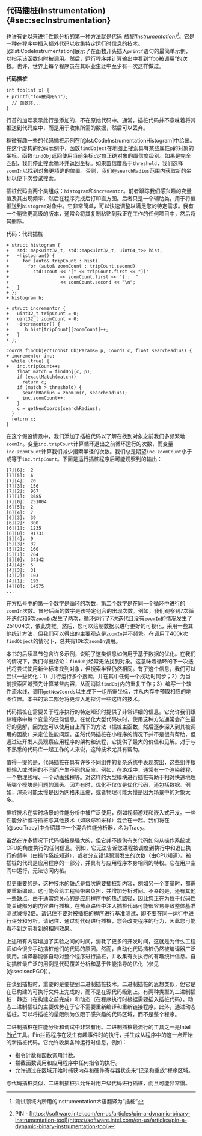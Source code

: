 

## 代码插桩(Instrumentation) {#sec:secInstrumentation}

也许有史以来进行性能分析的第一种方法就是代码 *插桩(Instrumentation)[^2]*。它是一种在程序中插入额外代码以收集特定运行时信息的技术。[@lst:CodeInstrumentation]展示了在函数开头插入`printf`语句的最简单示例，以指示该函数何时被调用。然后，运行程序并计算输出中看到“foo被调用”的次数。也许，世界上每个程序员在其职业生涯中至少有一次这样做过。

**代码插桩**

~~~~ {#lst:CodeInstrumentation .cpp}
int foo(int x) {
+ printf("foo被调用\n");
  // 函数体...
}
~~~~

行首的加号表示此行是添加的，不在原始代码中。通常，插桩代码并不意味着将其推送到代码库中，而是用于收集所需的数据，然后可以丢弃。

稍微有趣一些的代码插桩示例在[@lst:CodeInstrumentationHistogram]中给出。在这个虚构的代码示例中，函数`findObject`在地图上搜索具有某些属性`p`的对象的坐标。函数`findObj`返回使用当前坐标`c`定位正确对象的置信度级别。如果是完全匹配，我们停止搜索循环并返回坐标。如果置信度高于`threshold`，我们选择`zoomIn`以找到对象更精确的位置。否则，我们在`searchRadius`范围内获取新的坐标以便下次尝试搜索。

插桩代码由两个类组成：`histogram`和`incrementor`。前者跟踪我们感兴趣的变量值及其出现频率，然后在程序完成后打印直方图。后者只是一个辅助类，用于将值推送到`histogram`对象中。它非常简单，可以快速调整以满足您的特定需求。我有一个稍微更高级的版本，通常会将其复制粘贴到我正在工作的任何项目中，然后将其删除。

代码：代码插桩

~~~~ {#lst:CodeInstrumentationHistogram .cpp}
+ struct histogram {
+   std::map<uint32_t, std::map<uint32_t, uint64_t>> hist;
+   ~histogram() {
+     for (auto& tripCount : hist)
+       for (auto& zoomCount : tripCount.second)
+         std::cout << "[" << tripCount.first << "][" 
+                   << zoomCount.first << "] :  " 
+                   << zoomCount.second << "\n";
+   }
+ };
+ histogram h;

+ struct incrementor {
+   uint32_t tripCount = 0;
+   uint32_t zoomCount = 0;
+   ~incrementor() {
+ 	   h.hist[tripCount][zoomCount]++;
+   }
+ };

Coords findObject(const ObjParams& p, Coords c, float searchRadius) {
+ incrementor inc;
  while (true) {
+   inc.tripCount++;  
    float match = findObj(c, p);
    if (exactMatch(match))
      return c;   
    if (match > threshold) {
      searchRadius = zoomIn(c, searchRadius);
+     inc.zoomCount++;
    }
    c = getNewCoords(searchRadius);
  }
  return c;
}
~~~~

在这个假设情景中，我们添加了插桩代码以了解在找到对象之前我们多频繁地`zoomIn`。变量`inc.tripCount`计算循环退出之前循环运行的次数，而变量`inc.zoomCount`计算我们减少搜索半径的次数。我们总是期望`inc.zoomCount`小于或等于`inc.tripCount`。下面是运行插桩程序后可能观察到的输出：

```
[7][6]:  2
[7][5]:  6
[7][4]:  20
[7][3]:  156
[7][2]:  967
[7][1]:  3685
[7][0]:  251004
[6][5]:  2
[6][4]:  7
[6][3]:  39
[6][2]:  300
[6][1]:  1235
[6][0]:  91731
[5][4]:  9
[5][3]:  32
[5][2]:  160
[5][1]:  764
[5][0]:  34142
[4][4]:  5
[4][3]:  31
[4][2]:  103
[4][1]:  195
[4][0]:  14575
...
```

在方括号中的第一个数字是循环的次数，第二个数字是在同一个循环中进行的`zoomIn`次数。冒号后面的数字是该特定组合的出现次数。例如，我们观察到7次循环迭代和6次`zoomIn`发生了两次，循环运行了7次迭代且没有`zoomIn`的情况发生了251004次，依此类推。然后，您可以绘制数据以进行更好的可视化，采用一些其他统计方法，但我们可以得出的主要观点是`zoomIn`并不频繁。在调用了400k次`findObject`的情况下，总共有10k次`zoomIn`调用。

本书的后续章节包含许多示例，说明了这类信息如何用于基于数据的优化。在我们的情况下，我们得出结论：`findObj`经常无法找到对象。这意味着循环的下一次迭代将尝试使用新坐标来找到对象，但搜索半径仍然相同。有了这个信息，我们可以尝试一些优化：1）并行运行多个搜索，并在其中任何一个成功时同步；2）为当前搜索区域预先计算某些内容，从而消除`findObj`内的重复工作；3）编写一个软件流水线，调用`getNewCoords`以生成下一组所需坐标，并从内存中预取相应的地图位置。本书的第二部分将更深入地探讨一些这样的技术。

代码插桩在需要关于程序执行的特定知识时提供了非常详细的信息。它允许我们跟踪程序中每个变量的任何信息。在优化大型代码块时，使用这种方法通常会产生最好的见解，因为您可以使用自上而下的方法（插桩主函数，然后逐步深入到其被调用的函数）来定位性能问题。虽然代码插桩在小程序的情况下并不是很有帮助，但通过让开发人员观察应用程序的架构和流程，它提供了最大的价值和见解。对于与不熟悉的代码库一起工作的人来说，这种技术尤其有帮助。

值得一提的是，代码插桩在具有许多不同组件的复杂系统中表现突出，这些组件根据输入或时间的不同而产生不同的反应。例如，在游戏中，通常有一个渲染线程、一个物理线程、一个动画线程等。对这样的大型模块进行插桩有助于相对快速地理解哪个模块是问题的源头。因为有时，优化不仅仅是优化代码，还包括数据。例如，渲染可能太慢是因为网格未压缩，或者物理可能太慢是因为场景中的对象太多。

插桩技术在实时场景的性能分析中被广泛使用，例如视频游戏和嵌入式开发。一些性能分析器将插桩与其他技术（如跟踪和采样）混合在一起。我们将在[@sec:Tracy]中介绍其中一个混合性能分析器，名为Tracy。

虽然在许多情况下代码插桩是强大的，但它并不提供有关代码如何从操作系统或CPU的角度执行的任何信息。例如，它无法告诉您进程被调度到执行中和退出执行的频率（由操作系统知道），或者分支错误预测发生的次数（由CPU知道）。被插桩的代码是应用程序的一部分，并具有与应用程序本身相同的特权。它在用户空间中运行，无法访问内核。

但更重要的是，这种技术的缺点是每次需要插桩新内容，例如另一个变量时，都需要重新编译。这可能会给工程师带来负担，并增加分析时间。不幸的是，还有其他一些缺点。由于通常您关心的是应用程序中的热点路径，因此您正在为位于代码性能关键部分的内容进行插桩。在热点路径中注入插桩代码可能很容易导致整体基准测试减慢2倍。请记住不要对被插桩的程序进行基准测试，即不要在同一运行中进行评分和分析。请记住，通过对代码进行插桩，您会改变程序的行为，因此您可能看不到之前看到的相同效果。

上述所有内容增加了实验之间的时间，消耗了更多的开发时间，这就是为什么工程师如今很少手动插桩他们的代码的原因。然而，自动化代码插桩仍然被编译器广泛使用。编译器能够自动对整个程序进行插桩，并收集有关执行的有趣统计信息。自动插桩最广泛的用例是代码覆盖分析和基于性能指导的优化（参见[@sec:secPGO]）。

在谈到插桩时，重要的是要提到二进制插桩技术。二进制插桩的思想类似，但它是在已构建的可执行文件上完成的，而不是在源代码级别上。有两种类型的二进制插桩：静态（在构建之前完成）和动态（在程序执行时根据需要插入插桩代码）。动态二进制插桩的主要优势在于它不需要重新编译和重新链接程序。此外，通过动态插桩，可以将插桩的量限制为仅限于感兴趣的代码区域，而不是整个程序。

二进制插桩在性能分析和调试中非常有用。二进制插桩最流行的工具之一是Intel [Pin](https://software.intel.com/en-us/articles/pin-a-dynamic-binary-instrumentation-tool)[^1]工具。Pin拦截程序在发生有趣事件时的执行，并生成从程序中的这一点开始的新插桩代码。它允许收集各种运行时信息，例如：

[TODO]: 添加SDE的讨论?

* 指令计数和函数调用计数。
* 拦截函数调用和应用程序中任何指令的执行。
* 允许通过在区域开始时捕获内存和硬件寄存器状态来“记录和重放”程序区域。

与代码插桩类似，二进制插桩只允许对用户级代码进行插桩，而且可能非常慢。

[^1]: PIN - [https://software.intel.com/en-us/articles/pin-a-dynamic-binary-instrumentation-tool](https://software.intel.com/en-us/articles/pin-a-dynamic-binary-instrumentation-tool)
[^2]: 测试领域内所用的Instrumentation术语翻译为”插桩”